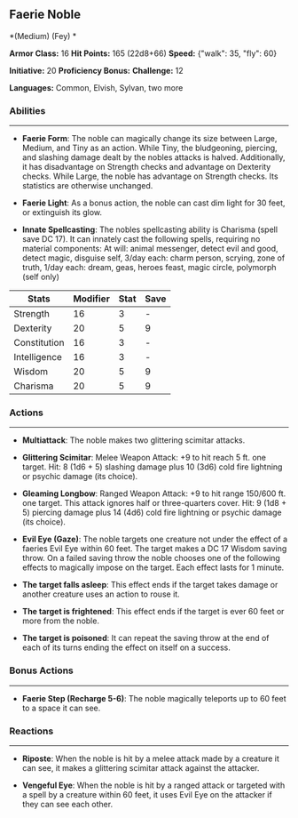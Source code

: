 ## Faerie Noble
*(Medium) (Fey) *

**Armor Class:** 16
**Hit Points:** 165 (22d8+66)
**Speed:** {"walk": 35, "fly": 60}

**Initiative:** 20
**Proficiency Bonus:**
**Challenge:** 12

**Languages:** Common, Elvish, Sylvan, two more

### Abilities
 --- 
- **Faerie Form**: The noble can magically change its size between Large, Medium, and Tiny as an action. While Tiny, the bludgeoning, piercing, and slashing damage dealt by the nobles attacks is halved. Additionally, it has disadvantage on Strength checks and advantage on Dexterity checks. While Large, the noble has advantage on Strength checks. Its statistics are otherwise unchanged.

- **Faerie Light**: As a bonus action, the noble can cast dim light for 30 feet, or extinguish its glow.

- **Innate Spellcasting**: The nobles spellcasting ability is Charisma (spell save DC 17). It can innately cast the following spells, requiring no material components: At will: animal messenger, detect evil and good, detect magic, disguise self, 3/day each: charm person, scrying, zone of truth, 1/day each: dream, geas, heroes feast, magic circle, polymorph (self only)



| Stats | Modifier | Stat | Save
| ---- | ---- | ---- | ---- |
| Strength | 16 | 3 | - |
| Dexterity | 20 | 5 | 9 |
| Constitution | 16 | 3 | - |
| Intelligence | 16 | 3 | - |
| Wisdom | 20 | 5 | 9 |
| Charisma | 20 | 5 | 9 |

### Actions
 --- 
- **Multiattack**: The noble makes two glittering scimitar attacks.

- **Glittering Scimitar**: Melee Weapon Attack: +9 to hit  reach 5 ft.  one target. Hit: 8 (1d6 + 5) slashing damage plus 10 (3d6) cold  fire  lightning  or psychic damage (its choice).

- **Gleaming Longbow**: Ranged Weapon Attack: +9 to hit  range 150/600 ft.  one target. This attack ignores half or three-quarters cover. Hit: 9 (1d8 + 5) piercing damage plus 14 (4d6) cold  fire  lightning  or psychic damage (its choice).

- **Evil Eye (Gaze)**: The noble targets one creature not under the effect of a faeries Evil Eye within 60 feet. The target makes a DC 17 Wisdom saving throw. On a failed saving throw  the noble chooses one of the following effects to magically impose on the target. Each effect lasts for 1 minute.

- **The target falls asleep**: This effect ends if the target takes damage or another creature uses an action to rouse it.

- **The target is frightened**: This effect ends if the target is ever 60 feet or more from the noble.

- **The target is poisoned**: It can repeat the saving throw at the end of each of its turns  ending the effect on itself on a success.

### Bonus Actions
 --- 
- **Faerie Step (Recharge 5-6)**: The noble magically teleports up to 60 feet to a space it can see.

### Reactions
 --- 
- **Riposte**: When the noble is hit by a melee attack made by a creature it can see, it makes a glittering scimitar attack against the attacker.

- **Vengeful Eye**: When the noble is hit by a ranged attack or targeted with a spell by a creature within 60 feet, it uses Evil Eye on the attacker if they can see each other.

